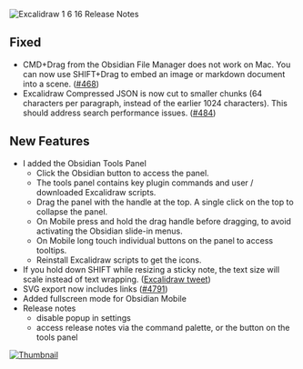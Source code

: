 ![Excalidraw 1 6 16 Release Notes](https://user-images.githubusercontent.com/14358394/155894422-cffcf247-9601-43ec-8a8d-53b61ad6ef4c.png)

## Fixed
- CMD+Drag from the Obsidian File Manager does not work on Mac. You can now use SHIFT+Drag to embed an image or markdown document into a scene. ([#468](https://github.com/zsviczian/obsidian-excalidraw-plugin/issues/468))
- Excalidraw Compressed JSON is now cut to smaller chunks (64 characters per paragraph, instead of the earlier 1024 characters). This should address search performance issues. ([#484](https://github.com/zsviczian/obsidian-excalidraw-plugin/issues/484))

## New Features
- I added the Obsidian Tools Panel
  - Click the Obsidian button to access the panel.
  - The tools panel contains key plugin commands and user / downloaded Excalidraw scripts.
  - Drag the panel with the handle at the top. A single click on the top to collapse the panel.
  - On Mobile press and hold the drag handle before dragging, to avoid activating the Obsidian slide-in menus.
  - On Mobile long touch individual buttons on the panel to access tooltips.
  - Reinstall Excalidraw scripts to get the icons.
- If you hold down SHIFT while resizing a sticky note, the text size will scale instead of text wrapping. ([Excalidraw tweet](https://twitter.com/aakansha1216/status/1496116528890417155?s=20&t=taXjA6I9Nd0T-C0wYBsG5g))
- SVG export now includes links ([#4791](https://github.com/excalidraw/excalidraw/pull/4791))
- Added fullscreen mode for Obsidian Mobile
- Release notes
  - disable popup in settings
  - access release notes via the command palette, or the button on the tools panel

[![Thumbnail](https://user-images.githubusercontent.com/14358394/155894458-aa901561-1686-4255-86da-5e37f14a1690.jpg)](https://youtu.be/gMIKXyhS-dM)

